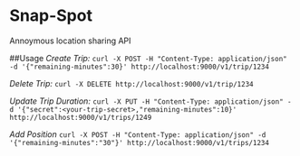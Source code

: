 # Snap-Spot
Annoymous location sharing API

##Usage
_Create Trip:_ `curl -X POST -H "Content-Type: application/json" -d '{"remaining-minutes":30}' http://localhost:9000/v1/trip/1234`

_Delete Trip:_ `curl -X DELETE http://localhost:9000/v1/trip/1234`

_Update Trip Duration:_ `curl -X PUT -H "Content-Type: application/json" -d '{"secret":<your-trip-secret>,"remaining-minutes":10}' http://localhost:9000/v1/trips/1249`

_Add Position_ `curl -X POST -H "Content-Type: application/json" -d '{"remaining-minutes":"30"}' http://localhost:9000/v1/trips/1234`
